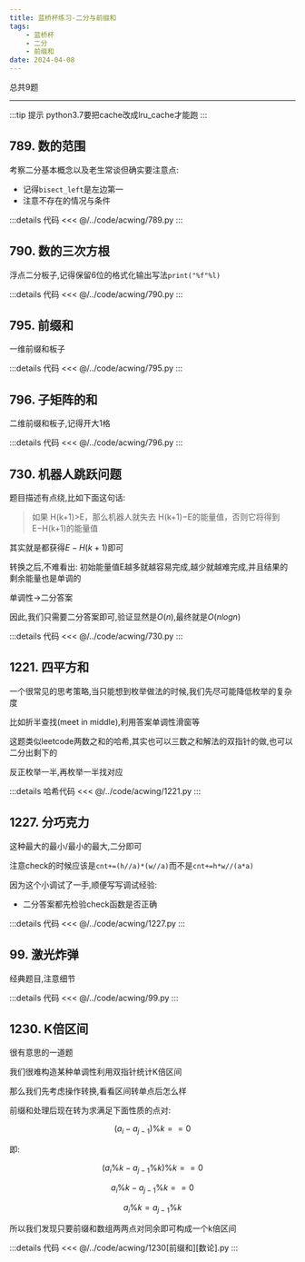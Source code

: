 ```yaml
---
title: 蓝桥杯练习-二分与前缀和
tags:
    - 蓝桥杯
    - 二分
    - 前缀和
date: 2024-04-08
---
```


总共9题

---

:::tip 提示
python3.7要把cache改成lru_cache才能跑
:::

## 789. 数的范围

考察二分基本概念以及老生常谈但确实要注意点:
- 记得`bisect_left`是左边第一
- 注意不存在的情况与条件

:::details 代码
<<< @/../code/acwing/789.py
:::


## 790. 数的三次方根

浮点二分板子,记得保留6位的格式化输出写法`print("%f"%l)`

:::details 代码
<<< @/../code/acwing/790.py
:::

## 795. 前缀和

一维前缀和板子

:::details 代码
<<< @/../code/acwing/795.py
:::

## 796. 子矩阵的和

二维前缀和板子,记得开大1格

:::details 代码
<<< @/../code/acwing/796.py
:::

## 730. 机器人跳跃问题

题目描述有点绕,比如下面这句话: 

> 如果 H(k+1)>E，那么机器人就失去 H(k+1)−E的能量值，否则它将得到 E−H(k+1)的能量值

其实就是都获得$E−H(k+1)$即可

转换之后,不难看出: 初始能量值E越多就越容易完成,越少就越难完成,并且结果的剩余能量也是单调的

单调性->二分答案

因此,我们只需要二分答案即可,验证显然是$O(n)$,最终就是$O(nlogn)$

:::details 代码
<<< @/../code/acwing/730.py
:::

## 1221. 四平方和

一个很常见的思考策略,当只能想到枚举做法的时候,我们先尽可能降低枚举的复杂度

比如折半查找(meet in middle),利用答案单调性滑窗等  

这题类似leetcode两数之和的哈希,其实也可以三数之和解法的双指针的做,也可以二分出剩下的

反正枚举一半,再枚举一半找对应

:::details 哈希代码
<<< @/../code/acwing/1221.py
:::

## 1227. 分巧克力

这种最大的最小/最小的最大,二分即可

注意check的时候应该是`cnt+=(h//a)*(w//a)`而不是`cnt+=h*w//(a*a)`

因为这个小调试了一手,顺便写写调试经验:

- 二分答案都先检验check函数是否正确

:::details 代码
<<< @/../code/acwing/1227.py
:::


## 99. 激光炸弹


经典题目,注意细节

:::details 代码
<<< @/../code/acwing/99.py
:::

## 1230. K倍区间

很有意思的一道题

我们很难构造某种单调性利用双指针统计K倍区间

那么我们先考虑操作转换,看看区间转单点后怎么样

前缀和处理后现在转为求满足下面性质的点对:

$$(a_i-a_{j-1})\%k==0$$

即: 

$$(a_i\%k-a_{j-1}\%k)\%k==0$$

$$a_i\%k-a_{j-1}\%k==0$$

$$a_i\%k=a_{j-1}\%k$$

所以我们发现只要前缀和数组两两点对同余即可构成一个k倍区间


:::details 代码
<<< @/../code/acwing/1230[前缀和][数论].py
:::

